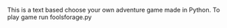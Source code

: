 This is a text based choose your own adventure game made in Python. 
To play game run foolsforage.py
